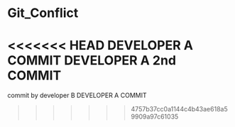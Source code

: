 # Git_Conflict
<<<<<<< HEAD
DEVELOPER A COMMIT
DEVELOPER A 2nd COMMIT
=======

commit by developer B
DEVELOPER A COMMIT

>>>>>>> 4757b37cc0a1144c4b43ae618a59909a97c61035
